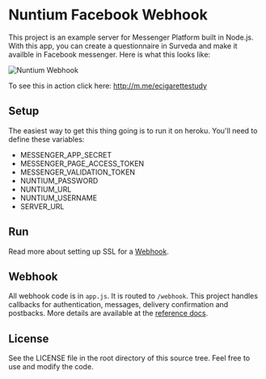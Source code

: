 # Nuntium Facebook Webhook

This project is an example server for Messenger Platform built in Node.js. With this app, you can create a questionnaire in Surveda and make it availble in Facebook messenger. Here is what this looks like:

![Nuntium Webhook](https://github.com/ICTatRTI/nuntium-fb-webhook/wiki/images/webhook.png)

To see this in action click here: http://m.me/ecigarettestudy

## Setup

The easiest way to get this thing going is to run it on heroku. You'll need to define these variables:

* MESSENGER_APP_SECRET
* MESSENGER_PAGE_ACCESS_TOKEN
* MESSENGER_VALIDATION_TOKEN
* NUNTIUM_PASSWORD
* NUNTIUM_URL
* NUNTIUM_USERNAME
* SERVER_URL

## Run

Read more about setting up SSL for a [Webhook](https://developers.facebook.com/docs/graph-api/webhooks#setup).

## Webhook

All webhook code is in `app.js`. It is routed to `/webhook`. This project handles callbacks for authentication, messages, delivery confirmation and postbacks. More details are available at the [reference docs](https://developers.facebook.com/docs/messenger-platform/webhook-reference).


## License

See the LICENSE file in the root directory of this source tree. Feel free to use and modify the code.
